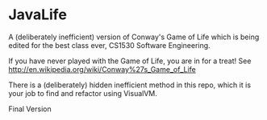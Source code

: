 # JavaLife

A (deliberately inefficient) version of Conway's Game of Life which is being edited for the best class ever, CS1530 Software Engineering.

If you have never played with the Game of Life, you are in for a treat!  See http://en.wikipedia.org/wiki/Conway%27s_Game_of_Life


There is a (deliberately) hidden inefficient method in this repo, which it is your job to find and refactor using VisualVM.

Final Version
